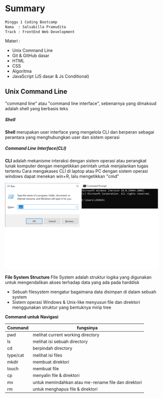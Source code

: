 # Summary
```
Minggu 1 Coding Bootcamp
Nama  : Salsabilla Pramudita
Track : FrontEnd Web Development
```
Materi :

- Unix Command Line
- Git & GitHub dasar
- HTML
- CSS
- Algoritma
- JavaScript (JS dasar & Js Conditional)


## Unix Command Line
"command line" atau "command line interface", sebenarnya yang dimaksud adalah shell yang berbasis teks
##### Shell
**Shell** merupakan user interface yang mengelola CLI dan berperan sebagai perantara yang menghubungkan user dan sistem operasi
##### Command Line Interface(CLI)
**CLI** adalah mekanisme interaksi dengan sistem operasi atau perangkat lunak komputer dengan mengetikkan perintah untuk menjalankan tugas tertentu
Cara mengakases CLI di laptop atau PC dengan sistem operasi windows dapat menekan win+R, lalu mengetikkan "cmd"

![image.png]( gambar1/xxxx.png)

**File System Structure**
FIle System adalah struktur logika yang digunakan untuk mengendalikan akses terhadap data yang ada pada harddisk
- Sebuah filesystem mengatur bagaimana data disimpan di dalam sebuah system
- Sistem operasi Windows & Unix-like menyusun file dan direktori menggunakan struktur yang bentuknya mirip tree

**Command untuk Navigasi**

| Command | fungsinya |
| ------ | ------ |
| pwd | melihat current working directory |
| ls | melihat isi sebuah directory  |
| cd | berpindah directory  |
| type/cat | melihat isi files |
| mkdir | membuat direktori |
| touch | membuat file |
| cp |menyalin file & direktori  |
| mv |untuk memindahkan atau me-rename file dan direktori   |
| rm|untuk menghapus file & direktori  |
